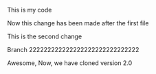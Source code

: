 This is my code 


Now this change has been made after the first file 


This is the second change 

Branch 222222222222222222222222222222


Awesome, 
Now, we have cloned 
version 2.0 

